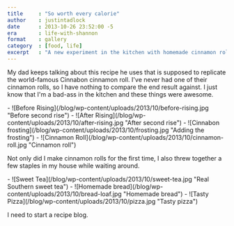 ```yaml
---
title     : "So worth every calorie"
author    : justintadlock
date      : 2013-10-26 23:52:00 -5
era       : life-with-shannon
format    : gallery
category  : [food, life]
excerpt   : "A new experiment in the kitchen with homemade cinnamon rolls and some other goodies."
---
```


My dad keeps talking about this recipe he uses that is supposed to replicate the world-famous Cinnabon cinnamon roll.  I've never had one of their cinnamon rolls, so I have nothing to compare the end result against.  I just know that I'm a bad-ass in the kitchen and these things were awesome.

<div class="block-gallery columns-2 alignwide" markdown="1">
- ![Before Rising](/blog/wp-content/uploads/2013/10/before-rising.jpg "Before second rise")
- ![After Rising](/blog/wp-content/uploads/2013/10/after-rising.jpg "After second rise")
- ![Cinnabon frosting](/blog/wp-content/uploads/2013/10/frosting.jpg "Adding the frosting")
- ![Cinnamon Roll](/blog/wp-content/uploads/2013/10/cinnamon-roll.jpg "Cinnamon roll")
</div>

Not only did I make cinnamon rolls for the first time, I also threw together a few staples in my house while waiting around.

<div class="block-gallery columns-3 alignwide" markdown="1">
- ![Sweet Tea](/blog/wp-content/uploads/2013/10/sweet-tea.jpg "Real Southern sweet tea")
- ![Homemade bread](/blog/wp-content/uploads/2013/10/bread-loaf.jpg "Homemade bread")
- ![Tasty Pizza](/blog/wp-content/uploads/2013/10/pizza.jpg "Tasty pizza")
</div>

I need to start a recipe blog.
